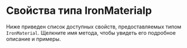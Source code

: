 # Свойства типа IronMaterialp
Ниже приведен список доступных свойств, предоставляемых типом `IronMaterial`. Щелкните имя метода, чтобы увидеть его подробное описание и примеры.
